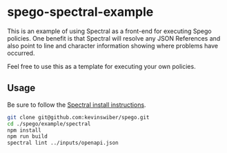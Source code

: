 # spego-spectral-example

This is an example of using Spectral as a front-end for executing Spego policies. One benefit is that Spectral will resolve any JSON References and also point to line and character information showing where problems have occurred.

Feel free to use this as a template for executing your own policies.

## Usage

Be sure to follow the [Spectral install instructions](https://meta.stoplight.io/docs/spectral/b8391e051b7d8-installation).

```sh
git clone git@github.com:kevinswiber/spego.git
cd ./spego/example/spectral
npm install
npm run build
spectral lint ../inputs/openapi.json
```
